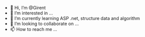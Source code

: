 - 👋 Hi, I’m @Girent
- 👀 I’m interested in ...
- 🌱 I’m currently learning ASP .net, structure data and algorithm
- 💞️ I’m looking to collaborate on ...
- 📫 How to reach me ...

<!---
Girent/Girent is a ✨ special ✨ repository because its `README.md` (this file) appears on your GitHub profile.
You can click the Preview link to take a look at your changes.
--->
